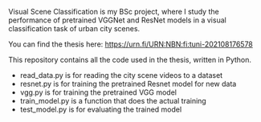 Visual Scene Classification is my BSc project, where I study the performance of pretrained VGGNet and ResNet models in a visual classification task of urban city scenes. 

You can find the thesis here: https://urn.fi/URN:NBN:fi:tuni-202108176578 

This repository contains all the code used in the thesis, written in Python. 
- read_data.py is for reading the city scene videos to a dataset
- resnet.py is for training the pretrained Resnet model for new data
- vgg.py is for training the pretrained VGG model
- train_model.py is a function that does the actual training
- test_model.py is for evaluating the trained model 
